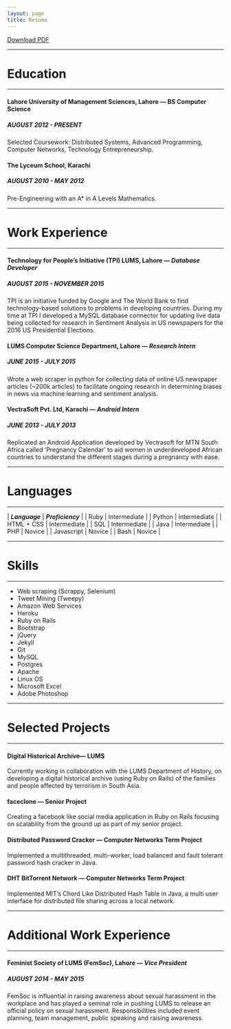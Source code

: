 ```yaml
---
layout: page
title: Resume
---
```


[Download PDF](https://drive.google.com/open?id=0B8VFo9UB4caManRIZmRyTmZiWlZXSkRMOUJ6ckVldWt5XzVv)

---

# Education

---

#### Lahore University of Management Sciences, Lahore —  BS Computer Science

##### AUGUST 2012 - PRESENT
Selected Coursework: Distributed Systems, Advanced Programming, Computer Networks, Technology Entrepreneurship.

#### The Lyceum School, Karachi 

##### AUGUST 2010 - MAY 2012
Pre-Engineering with an A* in A Levels Mathematics.

---

# Work Experience

---

#### Technology for People’s Initiative (TPI) LUMS, Lahore — _Database Developer_

##### AUGUST 2015 - NOVEMBER 2015
TPI is an initiative funded by Google and The World Bank to find technology-based solutions to problems in developing countries. During my time at TPI I developed a MySQL database connector for updating live data being collected for research in Sentiment Analysis in US newspapers for the 2016 US Presidential Elections.

#### LUMS Computer Science Department, Lahore — _Research Intern_

##### JUNE 2015 - JULY 2015
Wrote a web scraper in python for collecting data of online US newspaper articles (~200k articles) to facilitate ongoing research in determining biases in news via machine learning and sentiment analysis. 

#### VectraSoft Pvt. Ltd, Karachi — _Android Intern_

##### JUNE 2013 - JULY 2013
Replicated an Android Application developed by Vectrasoft for MTN South Africa called ‘Pregnancy Calendar’ to aid women in underdeveloped African countries to understand the different stages during a pregnancy with ease.  

---

# Languages

---


| **_Language_** | **_Proficiency_** |
| Ruby | Intermediate |
| Python | Intermediate |
| HTML + CSS | Intermediate |
| SQL | Intermediate |
| Java | Intermediate |
| PHP | Novice |
| Javascript | Novice |
| Bash | Novice |

---

# Skills

---

- Web scraping (Scrappy, Selenium)
- Tweet Mining (Tweepy)
- Amazon Web Services
- Heroku
- Ruby on Rails
- Bootstrap 
- jQuery
- Jekyll
- Git
- MySQL
- Postgres
- Apache
- Linux OS
- Microsoft Excel
- Adobe Photoshop

---

# Selected Projects

---

#### Digital Historical Archive— LUMS
Currently working in collaboration with the LUMS Department of History, on developing a digital historical archive (using Ruby on Rails) of the families and people affected by terrorism in South Asia.

#### faceclone — Senior Project
Creating a facebook like social media application in Ruby on Rails focusing on scalability from the ground up as part of my senior project.

#### Distributed Password Cracker — Computer Networks Term Project
Implemented a multithreaded, multi-worker, load balanced and fault tolerant password hash cracker in Java.

#### DHT BitTorrent Network — Computer Networks Term Project
Implemented MIT’s Chord Like Distributed Hash Table in Java, a multi user interface for distributed file sharing across a local network. 

---


# Additional Work Experience

---

#### Feminist Society of LUMS (FemSoc), Lahore — _Vice President_

##### AUGUST 2014 - MAY 2015
FemSoc is influential in raising awareness about sexual harassment in the workplace and has played a seminal role in pushing LUMS to release an official policy on sexual harassment. Responsibilities included event planning, team management, public speaking and raising awareness.
